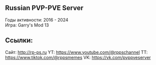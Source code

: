 ## Russian PVP-PVE Server

Годы активности: 2016 - 2024 <br />
Игра: Garry's Mod 13

## Ссылки:
Сайт: http://rp-ps.ru
YT: https://www.youtube.com/@rppschannel
TT: https://www.tiktok.com/@rppsmemes
VK: https://vk.com/pvppveserver
